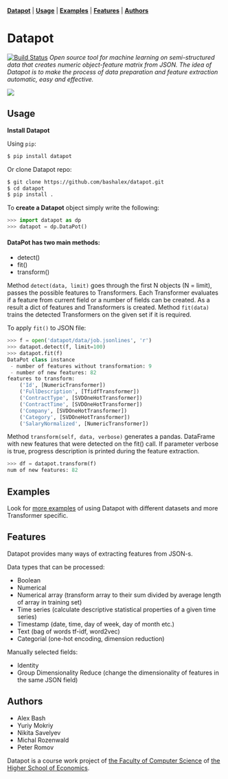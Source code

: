 **[Datapot](#datapot)** |
**[Usage](#usage)** |
**[Examples](./notebooks/)** |
**[Features](#features)** |
**[Authors](#authors)** 

# Datapot
[![Build Status](https://travis-ci.org/bashalex/datapot.svg?branch=master)](https://travis-ci.org/bashalex/datapot)
*Open source tool for machine learning on semi-structured data that creates numeric object-feature matrix from JSON. 
The idea of Datapot is to make the process of data preparation and feature extraction automatic, easy and effective.*

<img src="data/datapot_feature_extraction.png">


## Usage



**Install Datapot**

Using `pip`:

```bash
$ pip install datapot
```

Or clone Datapot repo:

```bash
$ git clone https://github.com/bashalex/datapot.git
$ cd datapot
$ pip install .
```

To **create a Datapot** object simply write the following:

```python
>>> import datapot as dp 
>>> datapot = dp.DataPot()
```


#### DataPot has two main methods:
- detect()
- fit()
- transform()

Method `detect(data, limit)` goes through the first N  objects (N = limit), passes the possible features to Transformers. Each Transformer evaluates if a feature from current field or a number of fields can be created. As a result a dict of features and Transformers is created. Method  `fit(data)` trains the detected Transformers on the given set if it is required. 

To apply `fit()` to JSON file:
```python
>>> f = open('datapot/data/job.jsonlines', 'r')
>>> datapot.detect(f, limit=100)
>>> datapot.fit(f)
DataPot class instance
 - number of features without transformation: 9
 - number of new features: 82
features to transform: 
	('Id', [NumericTransformer])
	('FullDescription', [TfidfTransformer])
	('ContractType', [SVDOneHotTransformer])
	('ContractTime', [SVDOneHotTransformer])
	('Company', [SVDOneHotTransformer])
	('Category', [SVDOneHotTransformer])
	('SalaryNormalized', [NumericTransformer])

```

Method `transform(self, data, verbose)` generates a pandas. DataFrame with new features that were detected on the fit() call. If parameter verbose is true, progress description is printed during the feature extraction.

```python
>>> df = datapot.transform(f)
num of new features: 82
```


## Examples 

Look for [more examples](./notebooks/) of using Datapot with different datasets and more Transformer specific.




## Features
Datapot provides many ways of extracting features from JSON-s.

Data types that can be processed:
 - Boolean 
 - Numerical
 - Numerical array (transform array to their sum divided by average length of array in training set)
 - Time series (сalculate descriptive statistical properties of a given time series)
 - Timestamp  (date, time, day of week, day of month etc.)
 - Text (bag of words tf-idf, word2vec)
 - Categorial (one-hot encoding, dimension reduction)
 
 Manually selected fields:
 - Identity 
 - Group Dimensionality Reduce (change the dimensionality of features in the same JSON field) 


## Authors

- Alex Bash
- Yuriy Mokriy
- Nikita Savelyev
- Michal Rozenwald
- Peter Romov

Datapot is a course work project of [the Faculty of Computer Science](https://cs.hse.ru/en/) of [the Higher School of Economics](https://www.hse.ru/en/).